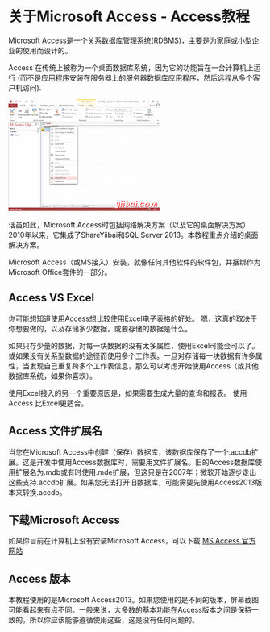 # 关于Microsoft Access - Access教程

Microsoft Access是一个关系数据库管理系统(RDBMS)，主要是为家庭或小型企业的使用而设计的。

Access 在传统上被称为一个桌面数据库系统，因为它的功能旨在一台计算机上运行 (而不是应用程序安装在服务器上的服务器数据库应用程序，然后远程从多个客户机访问).

[![Screenshot of Microsoft Access 2013](../img/22164110Y-0.png)](http://www.quackit.com/microsoft_access/microsoft_access_2013/tutorial/create_a_database.cfm)

话虽如此，Microsoft Access时包括网络解决方案（以及它的桌面解决方案）2010年以来，它集成了ShareYiibai和SQL Server 2013。本教程重点介绍的桌面解决方案。

Microsoft Access（或MS接入）安装，就像任何其他软件的软件包，并捆绑作为Microsoft Office套件的一部分。

## Access VS Excel

你可能想知道使用Access想比较使用Excel电子表格的好处。 嗯，这真的取决于你想要做的，以及存储多少数据，或要存储的数据是什么。

如果只存少量的数据，对每一块数据的没有太多属性，使用Excel可能会可以了。或如果没有关系型数据的途径而使用多个工作表。一旦对存储每一块数据有许多属性，当发现自己重复跨多个工作表信息，那么可以考虑开始使用Access（或其他数据库系统，如果你喜欢）。

使用Excel接入的另一个重要原因是，如果需要生成大量的查询和报表。 使用Access 比Excel更适合。

## Access 文件扩展名

当您在Microsoft Access中创建（保存）数据库，该数据库保存了一个.accdb扩展。这是开发中使用Access数据库时，需要用文件扩展名。旧的Access数据库使用扩展名为.mdb或有时使用.mde扩展，但这只是在2007年；微软开始逐步走出这些支持.accdb扩展。如果您无法打开旧数据库，可能需要先使用Access2013版本来转换.accdb。

## 下载Microsoft Access

如果你目前在计算机上没有安装Microsoft Access，可以下载 [MS Access 官方网站](http://office.microsoft.com/Access)

## Access 版本

本教程使用的是Microsoft Access2013。如果您使用的是不同的版本，屏幕截图可能看起来有点不同。一般来说，大多数的基本功能在Access版本之间是保持一致的，所以你应该能够遵循使用这些，这是没有任何问题的。

